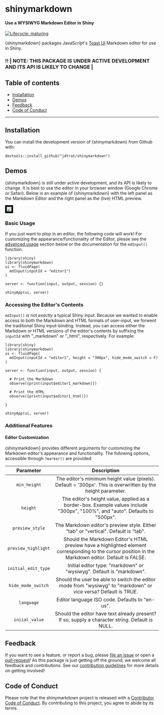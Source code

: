 # shinymarkdown

#### Use a WYSIWYG Markdown Editor in Shiny

<!-- badges: start -->

[![Lifecycle: maturing](https://img.shields.io/badge/lifecycle-maturing-blue.svg)](https://www.tidyverse.org/lifecycle/#maturing)

<!-- badges: end -->

{shinymarkdown} packages JavaScript's [Toast UI](https://github.com/nhn/tui.editor) Markdown editor for use in Shiny.

### :bangbang: \| NOTE: THIS PACKAGE IS UNDER ACTIVE DEVELOPMENT AND ITS API IS LIKELY TO CHANGE \|

## Table of contents

-   [Installation](#installation)
-   [Demos](#demos)
-   [Feedback](#feedback)
-   [Code of Conduct](#code-of-conduct)

------------------------------------------------------------------------

## Installation

You can install the development version of {shinymarkdown} from Github with:

``` {.r}
devtools::install_github("jdtrat/shinymarkdown")
```

## Demos

{shinymarkdown} is still under active development, and its API is likely to change. It is best to use the editor in your browser window (Google Chrome or Safari). Below is an example of {shinymarkdown} with the left panel as the Markdown Editor and the right panel as the (live) HTML preview.

<img src="https://jdtrat.com/packages/shinymarkdown/resources/editor_preview_dev.png" style="border:5px solid black;"/>

### Basic Usage

If you just want to plop in an editor, the following code will work! For customizing the appearance/functionality of the Editor, please see the [advanced usage](#advanced-usage) section below or the documentation for the `mdInput()` function.

``` {.r}
library(shiny)
library(shinymarkdown)
ui <- fluidPage(
  mdInput(inputId = "editor1")
)

server <- function(input, output, session) {}

shinyApp(ui, server)
```

### Accessing the Editor's Contents

`mdInput()` is not *exactly* a typical Shiny input. Because we wanted to enable access to both the Markdown and HTML formats of user-input, we forwent the traditional Shiny input-binding. Instead, you can access either the Markdown or HTML versions of the editor's contents by suffixing the `inputId` with "_markdown" or "_html", respectively. For example:

``` {.r}
library(shiny)
library(shinymarkdown)
ui <- fluidPage(
  mdInput(inputId = "editor1", height = "300px", hide_mode_switch = F)
)

server <- function(input, output, session) {
  
  # Print the Markdown
  observe({print(input$editor1_markdown)})
  
  # Print the HTML
  observe({print(input$editor1_html)})
  
}

shinyApp(ui, server)
```

### Additional Features

#### Editor Customization

{shinymarkdown} provides different arguments for customizing the Markdown editor's appearance and functionality. The following options, accessible through `?marker()` are provided:

|      Parameter      |                                                                           Description                                                                           |
|:-------------------:|:---------------------------------------------------------------------------------------------------------------------------------------------------------------:|
|    `min_height`     |                           The editor's minimum height value (pixels). Default = '300px'. This is overwritten by the height parameter.                           |
|      `height`       |                  The editor's height value, applied as a border-box. Example values include "300px", "100%", and "auto". Defaults to "500px".                   |
|   `preview_style`   |                                       The Markdown editor's preview style. Either "tab" or "vertical". Default is "tab".                                        |
| `preview_highlight` | Should the Markdown Editor's HTML preview have a highlighted element corresponding to the cursor position in the Markdown editor. Default is FALSE. |
| `initial_edit_type` |                                              Initial editor type: "markdown" or "wysiwyg". Default is "markdown".                                               |
| `hide_mode_switch`  |                         Should the user be able to switch the editor mode from "wysiwyg" to "markdown" or vice versa? Default is TRUE.                          |
|     `language`      |                                                         Editor language ISO code. Defaults to "en-us".                                                          |
|   `iniial_value`    |                                 Should the editor have text already present? If so, supply a character string. Default is NULL.                                 |


## Feedback

If you want to see a feature, or report a bug, please [file an issue](https://github.com/jcrodriguez1989/shinymarkdown/issues) or open a [pull-request](https://github.com/jcrodriguez1989/shinymarkdown/pulls)! As this package is just getting off the ground, we welcome all feedback and contributions. See our [contribution guidelines](.github/CONTRIBUTING.md) for more details on getting involved!

## Code of Conduct

Please note that the shinymarkdown project is released with a [Contributor Code of Conduct](https://contributor-covenant.org/version/2/0/CODE_OF_CONDUCT.html). By contributing to this project, you agree to abide by its terms.
